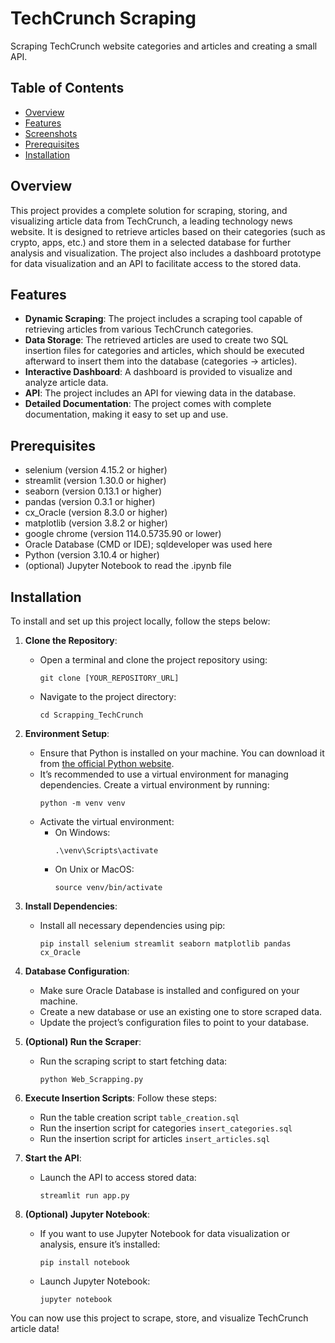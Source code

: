 # TechCrunch Scraping

Scraping TechCrunch website categories and articles and creating a small API.

## Table of Contents

- [Overview](#overview)
- [Features](#features)
- [Screenshots](#screenshots)
- [Prerequisites](#prerequisites)
- [Installation](#installation)
  
## Overview

This project provides a complete solution for scraping, storing, and visualizing article data from TechCrunch, a leading technology news website. It is designed to retrieve articles based on their categories (such as crypto, apps, etc.) and store them in a selected database for further analysis and visualization. The project also includes a dashboard prototype for data visualization and an API to facilitate access to the stored data.

## Features

- **Dynamic Scraping**: 
  The project includes a scraping tool capable of retrieving articles from various TechCrunch categories.
- **Data Storage**: 
  The retrieved articles are used to create two SQL insertion files for categories and articles, which should be executed afterward to insert them into the database (categories -> articles).
- **Interactive Dashboard**: 
  A dashboard is provided to visualize and analyze article data.
- **API**: 
  The project includes an API for viewing data in the database.
- **Detailed Documentation**: 
  The project comes with complete documentation, making it easy to set up and use.


## Prerequisites

- selenium (version 4.15.2 or higher)
- streamlit (version 1.30.0 or higher)
- seaborn (version 0.13.1 or higher)
- pandas (version 0.3.1 or higher)
- cx_Oracle (version 8.3.0 or higher)
- matplotlib (version 3.8.2 or higher)
- google chrome (version 114.0.5735.90 or lower)
- Oracle Database (CMD or IDE); sqldeveloper was used here
- Python (version 3.10.4 or higher)
- (optional) Jupyter Notebook to read the .ipynb file 

## Installation

To install and set up this project locally, follow the steps below:

1. **Clone the Repository**:
   - Open a terminal and clone the project repository using:
     ```
     git clone [YOUR_REPOSITORY_URL]
     ```
   - Navigate to the project directory:
     ```
     cd Scrapping_TechCrunch
     ```

2. **Environment Setup**:
   - Ensure that Python is installed on your machine. You can download it from [the official Python website](https://www.python.org/downloads/).
   - It’s recommended to use a virtual environment for managing dependencies. Create a virtual environment by running:
     ```
     python -m venv venv
     ```
   - Activate the virtual environment:
     - On Windows:
       ```
       .\venv\Scripts\activate
       ```
     - On Unix or MacOS:
       ```
       source venv/bin/activate
       ```

3. **Install Dependencies**:
   - Install all necessary dependencies using pip:
     ```
     pip install selenium streamlit seaborn matplotlib pandas cx_Oracle
     ```

4. **Database Configuration**:
   - Make sure Oracle Database is installed and configured on your machine.
   - Create a new database or use an existing one to store scraped data.
   - Update the project’s configuration files to point to your database.

5. **(Optional) Run the Scraper**:
   - Run the scraping script to start fetching data:
     ```
     python Web_Scrapping.py
     ```

6. **Execute Insertion Scripts**:
   Follow these steps:
   - Run the table creation script `table_creation.sql`
   - Run the insertion script for categories `insert_categories.sql`
   - Run the insertion script for articles `insert_articles.sql`

8. **Start the API**:
   - Launch the API to access stored data:
     ```
     streamlit run app.py
     ```

9. **(Optional) Jupyter Notebook**:
   - If you want to use Jupyter Notebook for data visualization or analysis, ensure it’s installed:
     ```
     pip install notebook
     ```
   - Launch Jupyter Notebook:
     ```
     jupyter notebook
     ```

You can now use this project to scrape, store, and visualize TechCrunch article data!
